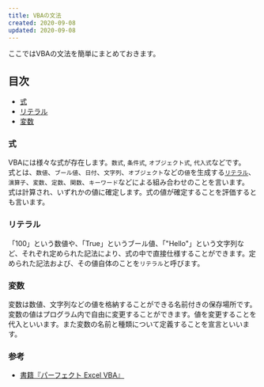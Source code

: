 ```yaml
---
title: VBAの文法
created: 2020-09-08
updated: 2020-09-08
---
```

ここではVBAの文法を簡単にまとめておきます。

## <a name="index">目次</a>

- [式](#formula)
- [リテラル](#literal)
- [変数](#variable)

### <a name="formula">式</a>

VBAには様々な式が存在します。`数式`, `条件式`, `オブジェクト式`, `代入式`などです。  
式とは、`数値`、`ブール値`、`日付`、`文字列`、`オブジェクト`などの`値`を生成する<a href="#literal">`リテラル`</a>、`演算子`、`変数`、`定数`、`関数`、`キーワード`などによる組み合わせのことを言います。  
式は計算され、いずれかの値に確定します。式の値が確定することを評価するとも言います。

### <a name="literal">リテラル</a>

「100」という数値や、「True」というブール値、「"Hello"」という文字列など、それぞれ定められた記法により、式の中で直接仕様することができます。定められた記法および、その値自体のことを`リテラル`と呼びます。

### <a name="variable">変数</a>

変数は数値、文字列などの値を格納することができる名前付きの保存場所です。変数の値はプログラム内で自由に変更することができます。値を変更することを代入といいます。また変数の名前と種類について定義することを宣言といいます。

### 参考

- [書籍『パーフェクト Excel VBA』](https://www.amazon.co.jp/dp/B081V1NV7G/ref=cm_sw_r_tw_dp_x_A58tFbFY6PFYE)